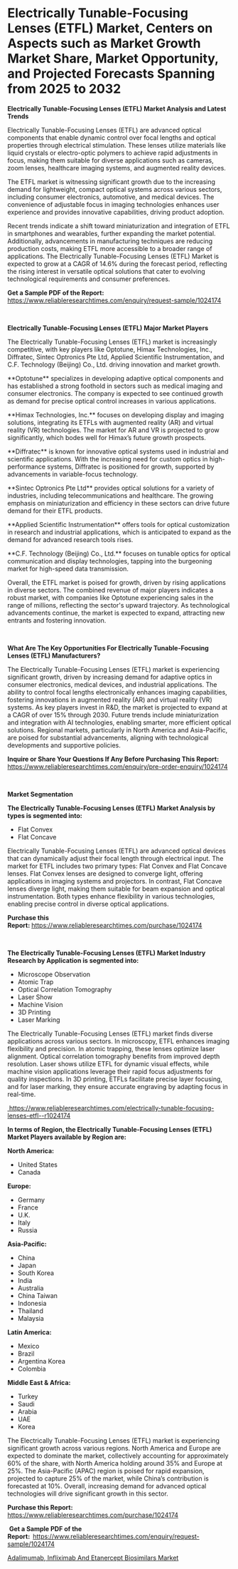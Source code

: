 <p><h1>Electrically Tunable-Focusing Lenses (ETFL) Market, Centers on Aspects such as Market Growth Market Share, Market Opportunity, and Projected Forecasts Spanning from 2025 to 2032</h1></p><p><strong>Electrically Tunable-Focusing Lenses (ETFL) Market Analysis and Latest Trends</strong></p>
<p><p>Electrically Tunable-Focusing Lenses (ETFL) are advanced optical components that enable dynamic control over focal lengths and optical properties through electrical stimulation. These lenses utilize materials like liquid crystals or electro-optic polymers to achieve rapid adjustments in focus, making them suitable for diverse applications such as cameras, zoom lenses, healthcare imaging systems, and augmented reality devices.</p><p>The ETFL market is witnessing significant growth due to the increasing demand for lightweight, compact optical systems across various sectors, including consumer electronics, automotive, and medical devices. The convenience of adjustable focus in imaging technologies enhances user experience and provides innovative capabilities, driving product adoption.</p><p>Recent trends indicate a shift toward miniaturization and integration of ETFL in smartphones and wearables, further expanding the market potential. Additionally, advancements in manufacturing techniques are reducing production costs, making ETFL more accessible to a broader range of applications. The Electrically Tunable-Focusing Lenses (ETFL) Market is expected to grow at a CAGR of 14.6% during the forecast period, reflecting the rising interest in versatile optical solutions that cater to evolving technological requirements and consumer preferences.</p></p>
<p><strong>Get a Sample PDF of the Report:&nbsp;</strong> <a href="https://www.reliableresearchtimes.com/enquiry/request-sample/1024174?utm_campaign=2720&utm_medium=2&utm_source=Github&utm_content=ia&utm_term=22032025&utm_id=electrically-tunable-focusing-lenses-etfl">https://www.reliableresearchtimes.com/enquiry/request-sample/1024174</a></p>
<p>&nbsp;</p>
<p><strong>Electrically Tunable-Focusing Lenses (ETFL) Major Market Players</strong></p>
<p><p>The Electrically Tunable-Focusing Lenses (ETFL) market is increasingly competitive, with key players like Optotune, Himax Technologies, Inc., Diffratec, Sintec Optronics Pte Ltd, Applied Scientific Instrumentation, and C.F. Technology (Beijing) Co., Ltd. driving innovation and market growth.</p><p>**Optotune** specializes in developing adaptive optical components and has established a strong foothold in sectors such as medical imaging and consumer electronics. The company is expected to see continued growth as demand for precise optical control increases in various applications.</p><p>**Himax Technologies, Inc.** focuses on developing display and imaging solutions, integrating its ETFLs with augmented reality (AR) and virtual reality (VR) technologies. The market for AR and VR is projected to grow significantly, which bodes well for Himax’s future growth prospects.</p><p>**Diffratec** is known for innovative optical systems used in industrial and scientific applications. With the increasing need for custom optics in high-performance systems, Diffratec is positioned for growth, supported by advancements in variable-focus technology.</p><p>**Sintec Optronics Pte Ltd** provides optical solutions for a variety of industries, including telecommunications and healthcare. The growing emphasis on miniaturization and efficiency in these sectors can drive future demand for their ETFL products.</p><p>**Applied Scientific Instrumentation** offers tools for optical customization in research and industrial applications, which is anticipated to expand as the demand for advanced research tools rises.</p><p>**C.F. Technology (Beijing) Co., Ltd.** focuses on tunable optics for optical communication and display technologies, tapping into the burgeoning market for high-speed data transmission.</p><p>Overall, the ETFL market is poised for growth, driven by rising applications in diverse sectors. The combined revenue of major players indicates a robust market, with companies like Optotune experiencing sales in the range of millions, reflecting the sector's upward trajectory. As technological advancements continue, the market is expected to expand, attracting new entrants and fostering innovation.</p></p>
<p>&nbsp;</p>
<p><strong>What Are The Key Opportunities For Electrically Tunable-Focusing Lenses (ETFL) Manufacturers?</strong></p>
<p><p>The Electrically Tunable-Focusing Lenses (ETFL) market is experiencing significant growth, driven by increasing demand for adaptive optics in consumer electronics, medical devices, and industrial applications. The ability to control focal lengths electronically enhances imaging capabilities, fostering innovations in augmented reality (AR) and virtual reality (VR) systems. As key players invest in R&D, the market is projected to expand at a CAGR of over 15% through 2030. Future trends include miniaturization and integration with AI technologies, enabling smarter, more efficient optical solutions. Regional markets, particularly in North America and Asia-Pacific, are poised for substantial advancements, aligning with technological developments and supportive policies.</p></p>
<p><strong>Inquire or Share Your Questions If Any Before Purchasing This Report:</strong> <a href="https://www.reliableresearchtimes.com/enquiry/pre-order-enquiry/1024174?utm_campaign=2720&utm_medium=2&utm_source=Github&utm_content=ia&utm_term=22032025&utm_id=electrically-tunable-focusing-lenses-etfl">https://www.reliableresearchtimes.com/enquiry/pre-order-enquiry/1024174</a></p>
<p>&nbsp;</p>
<p><strong>Market Segmentation</strong></p>
<p><strong>The Electrically Tunable-Focusing Lenses (ETFL) Market Analysis by types is segmented into:</strong></p>
<p><ul><li>Flat Convex</li><li>Flat Concave</li></ul></p>
<p><p>Electrically Tunable-Focusing Lenses (ETFL) are advanced optical devices that can dynamically adjust their focal length through electrical input. The market for ETFL includes two primary types: Flat Convex and Flat Concave lenses. Flat Convex lenses are designed to converge light, offering applications in imaging systems and projectors. In contrast, Flat Concave lenses diverge light, making them suitable for beam expansion and optical instrumentation. Both types enhance flexibility in various technologies, enabling precise control in diverse optical applications.</p></p>
<p><strong>Purchase this Report:&nbsp;</strong><a href="https://www.reliableresearchtimes.com/purchase/1024174?utm_campaign=2720&utm_medium=2&utm_source=Github&utm_content=ia&utm_term=22032025&utm_id=electrically-tunable-focusing-lenses-etfl">https://www.reliableresearchtimes.com/purchase/1024174</a></p>
<p>&nbsp;</p>
<p><strong>The Electrically Tunable-Focusing Lenses (ETFL) Market Industry Research by Application is segmented into:</strong></p>
<p><ul><li>Microscope Observation</li><li>Atomic Trap</li><li>Optical Correlation Tomography</li><li>Laser Show</li><li>Machine Vision</li><li>3D Printing</li><li>Laser Marking</li></ul></p>
<p><p>The Electrically Tunable-Focusing Lenses (ETFL) market finds diverse applications across various sectors. In microscopy, ETFL enhances imaging flexibility and precision. In atomic trapping, these lenses optimize laser alignment. Optical correlation tomography benefits from improved depth resolution. Laser shows utilize ETFL for dynamic visual effects, while machine vision applications leverage their rapid focus adjustments for quality inspections. In 3D printing, ETFLs facilitate precise layer focusing, and for laser marking, they ensure accurate engraving by adapting focus in real-time.</p></p>
<p><a href="https://www.reliableresearchtimes.com/electrically-tunable-focusing-lenses-etfl--r1024174?utm_campaign=2720&utm_medium=2&utm_source=Github&utm_content=ia&utm_term=22032025&utm_id=electrically-tunable-focusing-lenses-etfl">&nbsp;https://www.reliableresearchtimes.com/electrically-tunable-focusing-lenses-etfl--r1024174</a></p>
<p><strong>In terms of Region, the Electrically Tunable-Focusing Lenses (ETFL) Market Players available by Region are:</strong></p>
<p>
    <p> <strong> North America: </strong>
        <ul>
            <li>United States</li>
            <li>Canada</li>
        </ul>
        </p> 
    <p> <strong> Europe: </strong>
        <ul>
            <li>Germany</li>
            <li>France</li>
            <li>U.K.</li>
            <li>Italy</li>
            <li>Russia</li>
        </ul>
        </p> 
    <p> <strong> Asia-Pacific: </strong>
        <ul>
            <li>China</li>
            <li>Japan</li>
            <li>South Korea</li>
            <li>India</li>
            <li>Australia</li>
            <li>China Taiwan</li>
            <li>Indonesia</li>
            <li>Thailand</li>
            <li>Malaysia</li>
        </ul>
        </p> 
    <p> <strong> Latin America: </strong>
        <ul>
            <li>Mexico</li>
            <li>Brazil</li>
            <li>Argentina Korea</li>
            <li>Colombia</li>
        </ul>
        </p> 
    <p> <strong> Middle East & Africa: </strong>
        <ul>
            <li>Turkey</li>
            <li>Saudi</li>
            <li>Arabia</li>
            <li>UAE</li>
            <li>Korea</li>
        </ul>
    </p>
    </p>
<p><p>The Electrically Tunable-Focusing Lenses (ETFL) market is experiencing significant growth across various regions. North America and Europe are expected to dominate the market, collectively accounting for approximately 60% of the share, with North America holding around 35% and Europe at 25%. The Asia-Pacific (APAC) region is poised for rapid expansion, projected to capture 25% of the market, while China’s contribution is forecasted at 10%. Overall, increasing demand for advanced optical technologies will drive significant growth in this sector.</p></p>
<p><strong>Purchase this Report: </strong><a href="https://www.reliableresearchtimes.com/purchase/1024174?utm_campaign=2720&utm_medium=2&utm_source=Github&utm_content=ia&utm_term=22032025&utm_id=electrically-tunable-focusing-lenses-etfl">https://www.reliableresearchtimes.com/purchase/1024174</a></p>
<p>&nbsp;<strong>Get a Sample PDF of the Report:&nbsp;&nbsp;</strong><a href="https://www.reliableresearchtimes.com/enquiry/request-sample/1024174?utm_campaign=2720&utm_medium=2&utm_source=Github&utm_content=ia&utm_term=22032025&utm_id=electrically-tunable-focusing-lenses-etfl">https://www.reliableresearchtimes.com/enquiry/request-sample/1024174</a></p>
<p><strong></strong></p>
<p><p><a href="https://github.com/vilehoaguy/Market-Research-Report-List-1/blob/main/adalimumab-infliximab-and-etanercept-biosimilars-market.md?utm_campaign=2720&utm_medium=2&utm_source=Github&utm_content=ia&utm_term=22032025&utm_id=electrically-tunable-focusing-lenses-etfl">Adalimumab, Infliximab And Etanercept Biosimilars Market</a></p></p>